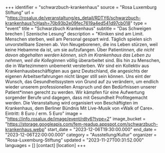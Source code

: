 +++
identifier = "schwarzbuch-krankenhaus"
source = "Rosa Luxemburg Stiftung"
url = "https://rosalux.de/veranstaltung/es_detail/RDTY6/schwarzbuch-krankenhaus?cHash=70b93b2e09fec7619a4ed541d97cb018"
type = "event"
title = "Schwarzbuch Krankenhaus"
subtitle = "Das Schweigen brechen | Szenische Lesung"
description = "Kliniken sind am Limit. Menschen sterben, weil am Personal gespart wird. Täglich spielen sich unvorstellbare Szenen ab. Von Neugeborenen, die ins Leben stürzen, weil keine Hebamme da ist, um sie aufzufangen. Über Patient*innen, die nicht davon abgehalten werden können, sich im Krankenhaus das Leben zu nehmen, weil die Kolleg*innen völlig überarbeitet sind. Bis hin zu Menschen, die in Wartezimmern unbemerkt versterben.
Wir sind ein Kollektiv aus Krankenhausbeschäftigten aus ganz Deutschland, die angesichts der eigenen Arbeitserfahrungen nicht länger still sein können. Uns eint der Wunsch, das Gesundheitssystem von Grund auf zu verändern, um endlich wieder unserem professionellen Anspruch und den Bedürfnissen unserer Patient*innen gerecht zu werden. Wir kämpfen für eine Aufwertung sorgender Berufe und dagegen, dass mit Gesundheit Profitegemacht werden.
Die Veranstaltung wird organisiert von Beschäftigten im Krankenhaus, dem Berliner Bündnis 
Mit Live-Musik von «Walk of Care».
Eintritt: 8 Euro / erm. 5 Euro"
image = "https://info.rosalux.de/image/event/rdty6?type=2"
image_bucket = "https://storage.googleapis.com/fem-readup.appspot.com/schwarzbuch-krankenhaus.webp"
start_date = "2023-12-06T19:30:00.000"
end_date = "2023-12-06T22:00:00.000"
category = "Ausstellung/Kultur"
organizer = "Rosa-Luxemburg-Stiftung"
updated = "2023-11-27T00:31:52.000"
languages = []
[contact]
[location]
+++